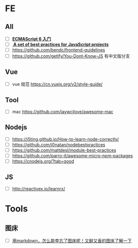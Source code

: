 # FE
## All
- [ ] **[ECMAScript 6 入门](http://es6.ruanyifeng.com)**
- [ ] **[ A set of best practices for JavaScript projects](https://github.com/elsewhencode/project-guidelines)**
- [ ] https://github.com/bendc/frontend-guidelines
- [ ] https://github.com/getify/You-Dont-Know-JS 有中文版分支

## Vue

- [ ] vue 规范 https://cn.vuejs.org/v2/style-guide/

## Tool

- [ ] mac https://github.com/jaywcjlove/awesome-mac

## Nodejs

- [ ] https://i5ting.github.io/How-to-learn-node-correctly/ 
- [ ] https://github.com/i0natan/nodebestpractices
- [ ] https://github.com/mattdesl/module-best-practices
- [ ] https://github.com/parro-it/awesome-micro-npm-packages
- [ ] https://cnodejs.org/?tab=good 

## JS

- [ ] http://reactivex.io/learnrx/

# Tools
## 图床
- [ ] [用markdown，怎么能李忘了图床呢！又鲜又香的图床了解一下](https://pic.xiaojianjian.net/)
